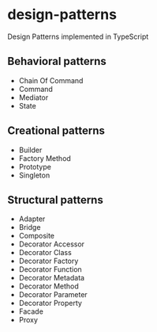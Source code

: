 # design-patterns

Design Patterns implemented in TypeScript

## Behavioral patterns
* Chain Of Command
* Command
* Mediator
* State

## Creational patterns

* Builder
* Factory Method
* Prototype
* Singleton

## Structural patterns

* Adapter
* Bridge
* Composite
* Decorator Accessor
* Decorator Class
* Decorator Factory
* Decorator Function
* Decorator Metadata
* Decorator Method
* Decorator Parameter
* Decorator Property
* Facade
* Proxy